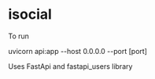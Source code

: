 # isocial

To run 

uvicorn api:app --host 0.0.0.0 --port [port]

Uses FastApi and fastapi_users library
